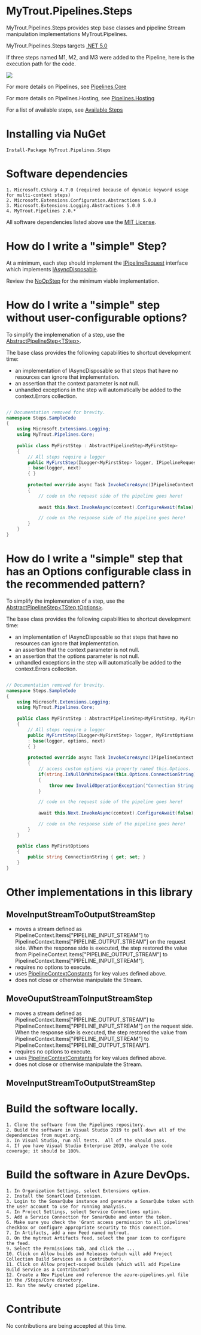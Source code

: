 # MyTrout.Pipelines.Steps

MyTrout.Pipelines.Steps provides step base classes and pipeline Stream manipulation implementations MyTrout.Pipelines.

MyTrout.Pipelines.Steps targets [.NET 5.0](https://dotnet.microsoft.com/download/dotnet/5.0)

If three steps named M1, M2, and M3 were added to the Pipeline, here is the execution path for the code.

![](pipeline-drawing.jpg)

For more details on Pipelines, see [Pipelines.Core](../Core/README.md)

For more details on Pipelines.Hosting, see [Pipelines.Hosting](../Hosting/README.md)

For a list of available steps, see [Available Steps](../Steps/README.md)

# Installing via NuGet

    Install-Package MyTrout.Pipelines.Steps

# Software dependencies
    1. Microsoft.CSharp 4.7.0 (required because of dynamic keyword usage for multi-context steps)
    2. Microsoft.Extensions.Configuration.Abstractions 5.0.0
    3. Microsoft.Extensions.Logging.Abstractions 5.0.0
    4. MyTrout.Pipelines 2.0.*

All software dependencies listed above use the [MIT License](https://licenses.nuget.org/MIT).

# How do I write a "simple" Step?
At a minimum, each step should implement the [IPipelineRequest](../Core/src/IPipelineRequest.cs) interface which implements [IAsyncDisposable](https://docs.microsoft.com/en-us/dotnet/api/system.iasyncdisposable?view=dotnet-plat-ext-3.1). 

Review the [NoOpStep](../Core/src/Steps/NoOpStep.cs) for the minimum viable implementation.

# How do I write a "simple" step without user-configurable options?
To simplify the implemenation of a step, use the [AbstractPipelineStep&lt;TStep&gt;](Core/src/Steps/AbstractPipelineStep{TStep}.cs).

The base class provides the following capabilities to shortcut development time:
* an implementation of IAsyncDisposable so that steps that have no resources can ignore that implementation.
* an assertion that the context parameter is not null.
* unhandled exceptions in the step will automatically be added to the context.Errors collection.

```csharp

// Documentation removed for brevity.
namespace Steps.SampleCode
{
    using Microsoft.Extensions.Logging;
    using MyTrout.Pipelines.Core;
    
    public class MyFirstStep : AbstractPipelineStep<MyFirstStep>
    {
        // All steps require a logger
        public MyFirstStep(ILogger<MyFirstStep> logger, IPipelineRequest next)
        : base(logger, next)
        { }
        
        protected override async Task InvokeCoreAsync(IPipelineContext context)
        {
            // code on the request side of the pipeline goes here!
            
            await this.Next.InvokeAsync(context).ConfigureAwait(false);

            // code on the response side of the pipeline goes here!
        }
    }
}
```

# How do I write a "simple" step that has an Options configurable class in the recommended pattern?
To simplify the implemenation of a step, use the [AbstractPipelineStep&lt;TStep,tOptions&gt;](Core/src/Steps/AbstractPipelineStep{TStep,TOptions}.cs).

The base class provides the following capabilities to shortcut development time:
* an implementation of IAsyncDisposable so that steps that have no resources can ignore that implementation.
* an assertion that the context parameter is not null.
* an assertion that the options parameter is not null.
* unhandled exceptions in the step will automatically be added to the context.Errors collection.

```csharp

// Documentation removed for brevity.
namespace Steps.SampleCode
{
    using Microsoft.Extensions.Logging;
    using MyTrout.Pipelines.Core;
    
    public class MyFirstStep : AbstractPipelineStep<MyFirstStep, MyFirstOptions>
    {
        // All steps require a logger
        public MyFirstStep(ILogger<MyFirstStep> logger, MyFirstOptions options, IPipelineRequest next)
        : base(logger, options, next)
        { }
        
        protected override async Task InvokeCoreAsync(IPipelineContext context)
        {
            // access custom options via property named this.Options.
            if(string.IsNullOrWhiteSpace(this.Options.ConnectionString))
            {
                throw new InvalidOperationException("Connection String is null, empty or whitespace.");
            }

            // code on the request side of the pipeline goes here!
            
            await this.Next.InvokeAsync(context).ConfigureAwait(false);

            // code on the response side of the pipeline goes here!
        }
    }

    public class MyFirstOptions
    {
        public string ConnectionString { get; set; }
    }
}
```

# Other implementations in this library

## MoveInputStreamToOutputStreamStep
- moves a stream defined as PipelineContext.Items["PIPELINE_INPUT_STREAM"] to PipelineContext.Items["PIPELINE_OUTPUT_STREAM"] on the request side.  When the response side is executed, the step restored the value from PipelineContext.Items["PIPELINE_OUTPUT_STREAM"] to PipelineContext.Items["PIPELINE_INPUT_STREAM"].
- requires no options to execute.
- uses [PipelineContextConstants](src/PipelineContextConstants.cs) for key values defined above.
- does not close or otherwise manipulate the Stream.

## MoveOuputStreamToInputStreamStep
- moves a stream defined as PipelineContext.Items["PIPELINE_OUTPUT_STREAM"] to PipelineContext.Items["PIPELINE_INPUT_STREAM"] on the request side.  When the response side is executed, the step restored the value from PipelineContext.Items["PIPELINE_INPUT_STREAM"] to PipelineContext.Items["PIPELINE_OUTPUT_STREAM"].
- requires no options to execute.
- uses [PipelineContextConstants](src/PipelineContextConstants.cs) for key values defined above.
- does not close or otherwise manipulate the Stream.

## MoveInputStreamToOutputStreamStep

# Build the software locally.
    1. Clone the software from the Pipelines repository.
    2. Build the software in Visual Studio 2019 to pull down all of the dependencies from nuget.org.
    3. In Visual Studio, run all tests.  All of the should pass.
    4. If you have Visual Studio Enterprise 2019, analyze the code coverage; it should be 100%.

# Build the software in Azure DevOps.
    1. In Organization Settings, select Extensions option.
    2. Install the SonarCloud Extension.
    3. Login to the SonarQube instance and generate a SonarQube token with the user account to use for running analysis.
    4. In Project Settings, select Service Connections option.
    5. Add a Service Connection for SonarQube and enter the token.
    6. Make sure you check the 'Grant access permission to all pipelines' checkbox or configure appropriate security to this connection.
    7. In Artifacts, add a new Feed named mytrout.
    8. On the mytrout Artifacts feed, select the gear icon to configure the feed.
    9. Select the Permissions tab, and click the ...
    10. Click on Allow builds and Releases (which will add Project Collection Build Services as a Contributor).
    11. Click on Allow project-scoped builds (which will add Pipeline Build Service as a Contributor)
    12. Create a New Pipeline and reference the azure-pipelines.yml file in the /Steps/Core directory.
    13. Run the newly created pipeline.

# Contribute
No contributions are being accepted at this time.